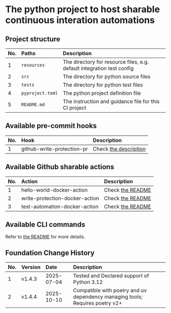 # The python project to host sharable continuous interation automations

## Project structure
| No. | Paths            | Description                                                            |
|:----|:-----------------|:-----------------------------------------------------------------------|
| 1   | `resources`      | The directory for resource files, e.g. default integration test config |
| 2   | `src`            | The directory for python source files                                  |
| 3   | `tests`          | The directory for python test files                                    |
| 4   | `pyproject.toml` | The python project definition file                                     |
| 5   | `README.md`      | The instruction and guidance file for this CI project                  |


## Available pre-commit hooks
| No. | Hook                       | Description                                      |
|:----|:---------------------------|:-------------------------------------------------|
| 1   | github-write-protection-pr | Check [the description](/.pre-commit-hooks.yaml) |


## Available Github sharable actions
| No. | Action                         | Description                                                                   |
|:----|:-------------------------------|:------------------------------------------------------------------------------|
| 1   | hello-world-docker-action      | Check [the README](/.github/actions/hello-world-docker-action/README.md)      |
| 2   | write-protection-docker-action | Check [the README](/.github/actions/write-protection-docker-action/README.md) |
| 3   |test-automation-docker-action   | Check [the README](/.github/actions/test-automation-docker-action/README.md)  |

## Available CLI commands
Refer to [the README](/src/customizable_continuous_integration/automations/commands/README.md) for more details.

## Foundation Change History
| No. | Version | Date       | Description                                                                  |
|:----|:--------|:-----------|:-----------------------------------------------------------------------------|
| 1   | v1.4.3  | 2025-07-04 | Tested and Declared support of Python 3.12                                   |
| 2   | v1.4.4  | 2025-10-10 | Compatible with poetry and uv dependency managing tools; Requires poetry v2+ |